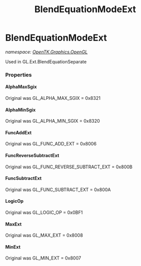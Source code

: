 ﻿---
title: BlendEquationModeExt
---

# BlendEquationModeExt
_namespace: [OpenTK.Graphics.OpenGL](N-OpenTK.Graphics.OpenGL.html)_

Used in GL.Ext.BlendEquationSeparate



### Properties

#### AlphaMaxSgix
Original was GL_ALPHA_MAX_SGIX = 0x8321
#### AlphaMinSgix
Original was GL_ALPHA_MIN_SGIX = 0x8320
#### FuncAddExt
Original was GL_FUNC_ADD_EXT = 0x8006
#### FuncReverseSubtractExt
Original was GL_FUNC_REVERSE_SUBTRACT_EXT = 0x800B
#### FuncSubtractExt
Original was GL_FUNC_SUBTRACT_EXT = 0x800A
#### LogicOp
Original was GL_LOGIC_OP = 0x0BF1
#### MaxExt
Original was GL_MAX_EXT = 0x8008
#### MinExt
Original was GL_MIN_EXT = 0x8007

